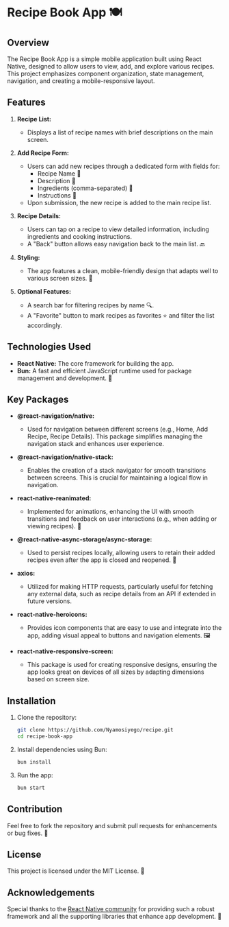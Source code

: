 
# Recipe Book App 🍽️

## Overview
The Recipe Book App is a simple mobile application built using React Native, designed to allow users to view, add, and explore various recipes. This project emphasizes component organization, state management, navigation, and creating a mobile-responsive layout.

## Features
1. **Recipe List:** 
   - Displays a list of recipe names with brief descriptions on the main screen.
   
2. **Add Recipe Form:** 
   - Users can add new recipes through a dedicated form with fields for:
     - Recipe Name 📝
     - Description 📖
     - Ingredients (comma-separated) 🥗
     - Instructions 🍳
   - Upon submission, the new recipe is added to the main recipe list.

3. **Recipe Details:** 
   - Users can tap on a recipe to view detailed information, including ingredients and cooking instructions.
   - A "Back" button allows easy navigation back to the main list. 🔙

4. **Styling:** 
   - The app features a clean, mobile-friendly design that adapts well to various screen sizes. 📱

5. **Optional Features:** 
   - A search bar for filtering recipes by name 🔍.
   - A "Favorite" button to mark recipes as favorites ⭐ and filter the list accordingly.

## Technologies Used
- **React Native:** The core framework for building the app.
- **Bun:** A fast and efficient JavaScript runtime used for package management and development. 🚀
  
## Key Packages
- **@react-navigation/native:** 
  - Used for navigation between different screens (e.g., Home, Add Recipe, Recipe Details). This package simplifies managing the navigation stack and enhances user experience.
  
- **@react-navigation/native-stack:** 
  - Enables the creation of a stack navigator for smooth transitions between screens. This is crucial for maintaining a logical flow in navigation.
  
- **react-native-reanimated:** 
  - Implemented for animations, enhancing the UI with smooth transitions and feedback on user interactions (e.g., when adding or viewing recipes). 🎉

- **@react-native-async-storage/async-storage:** 
  - Used to persist recipes locally, allowing users to retain their added recipes even after the app is closed and reopened. 💾

- **axios:** 
  - Utilized for making HTTP requests, particularly useful for fetching any external data, such as recipe details from an API if extended in future versions.

- **react-native-heroicons:** 
  - Provides icon components that are easy to use and integrate into the app, adding visual appeal to buttons and navigation elements. 🖼️

- **react-native-responsive-screen:** 
  - This package is used for creating responsive designs, ensuring the app looks great on devices of all sizes by adapting dimensions based on screen size.

## Installation
1. Clone the repository:
   ```bash
   git clone https://github.com/Nyamosiyego/recipe.git
   cd recipe-book-app
   ```

2. Install dependencies using Bun:
   ```bash
   bun install
   ```

3. Run the app:
   ```bash
   bun start
   ```

## Contribution
Feel free to fork the repository and submit pull requests for enhancements or bug fixes. 🤝

## License
This project is licensed under the MIT License. 📜

## Acknowledgements
Special thanks to the [React Native community](https://reactnative.dev/) for providing such a robust framework and all the supporting libraries that enhance app development. 🙌
